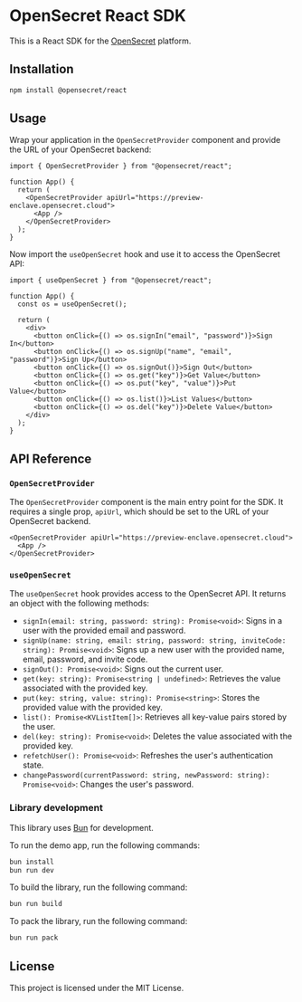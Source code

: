 # OpenSecret React SDK

This is a React SDK for the [OpenSecret](https://opensecret.cloud) platform.

## Installation

```bash
npm install @opensecret/react
```

## Usage

Wrap your application in the `OpenSecretProvider` component and provide the URL of your OpenSecret backend:

```tsx
import { OpenSecretProvider } from "@opensecret/react";

function App() {
  return (
    <OpenSecretProvider apiUrl="https://preview-enclave.opensecret.cloud">
      <App />
    </OpenSecretProvider>
  );
}
```

Now import the `useOpenSecret` hook and use it to access the OpenSecret API:

```tsx
import { useOpenSecret } from "@opensecret/react";

function App() {
  const os = useOpenSecret();

  return (
    <div>
      <button onClick={() => os.signIn("email", "password")}>Sign In</button>
      <button onClick={() => os.signUp("name", "email", "password")}>Sign Up</button>
      <button onClick={() => os.signOut()}>Sign Out</button>
      <button onClick={() => os.get("key")}>Get Value</button>
      <button onClick={() => os.put("key", "value")}>Put Value</button>
      <button onClick={() => os.list()}>List Values</button>
      <button onClick={() => os.del("key")}>Delete Value</button>
    </div>
  );
}
```

## API Reference

### `OpenSecretProvider`

The `OpenSecretProvider` component is the main entry point for the SDK. It requires a single prop, `apiUrl`, which should be set to the URL of your OpenSecret backend.

```tsx
<OpenSecretProvider apiUrl="https://preview-enclave.opensecret.cloud">
  <App />
</OpenSecretProvider>
```

### `useOpenSecret`

The `useOpenSecret` hook provides access to the OpenSecret API. It returns an object with the following methods:

- `signIn(email: string, password: string): Promise<void>`: Signs in a user with the provided email and password.
- `signUp(name: string, email: string, password: string, inviteCode: string): Promise<void>`: Signs up a new user with the provided name, email, password, and invite code.
- `signOut(): Promise<void>`: Signs out the current user.
- `get(key: string): Promise<string | undefined>`: Retrieves the value associated with the provided key.
- `put(key: string, value: string): Promise<string>`: Stores the provided value with the provided key.
- `list(): Promise<KVListItem[]>`: Retrieves all key-value pairs stored by the user.
- `del(key: string): Promise<void>`: Deletes the value associated with the provided key.
- `refetchUser(): Promise<void>`: Refreshes the user's authentication state.
- `changePassword(currentPassword: string, newPassword: string): Promise<void>`: Changes the user's password.

### Library development

This library uses [Bun](https://bun.sh/) for development.

To run the demo app, run the following commands:

```bash
bun install
bun run dev
```

To build the library, run the following command:

```bash
bun run build
```

To pack the library, run the following command:

```bash
bun run pack
```

## License

This project is licensed under the MIT License.
